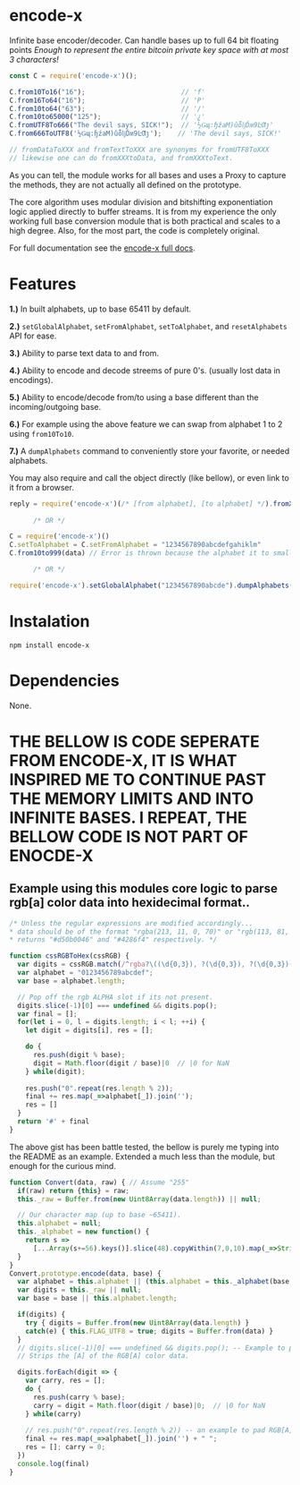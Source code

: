 # encode-x
Infinite base encoder/decoder. Can handle bases up to full 64 bit floating points _Enough to represent the entire bitcoin private key space with at most 3 characters!_

```javascript
const C = require('encode-x')();

C.from10To16("16");                        // 'f'
C.from16To64("16");                        // 'P'
C.from10to64("63");                        // '/'
C.from10to65000("125");                    // '¿'
C.fromUTF8To666("The devil says, SICK!");  // '½Ǥɰ:ɧźaM)ûȭǉĎʍ9ĿƢȷ'
C.from666ToUTF8('½Ǥɰ:ɧźaM)ûȭǉĎʍ9ĿƢȷ');    // 'The devil says, SICK!'

// fromDataToXXX and fromTextToXXX are synonyms for fromUTF8ToXXX
// likewise one can do fromXXXtoData, and fromXXXtoText.
```

As you can tell, the module works for all bases and uses a Proxy to capture the methods, they are not actually all defined on the prototype.

The core algorithm uses modular division and bitshifting exponentiation logic applied directly to buffer streams. It is from my experience
the only working full base conversion module that is both practical and scales to a high degree. Also, for the most part, the code is completely original.

For full documentation see the [encode-x full docs](https://ileathan.github.io/encode-x).

# Features

**1.)** In built alphabets, up to base 65411 by default.

**2.)** `setGlobalAlphabet`, `setFromAlphabet`, `setToAlphabet`, and `resetAlphabets` API for ease.

**3.)** Ability to parse text data to and from.

**4.)** Ability to encode and decode streems of pure 0's. (usually lost data in encodings).

**5.)** Ability to encode/decode from/to using a base different than the incoming/outgoing base.

**6.)** For example using the above feature we can swap from alphabet 1 to 2 using `from10To10`.

**7.)** A `dumpAlphabets` command to conveniently store your favorite, or needed alphabets.

You may also require and call the object directly (like bellow), or even link to it from a browser. 

```javascript
reply = require('encode-x')(/* [from alphabet], [to alphabet] */).fromXXXtoXXX(data) 
     
      /* OR */

C = require('encode-x')()
C.setToAlphabet = C.setFromAlphabet = "1234567890abcdefgahiklm"
C.from10to999(data) // Error is thrown because the alphabet it to small for base999.

      /* OR */

require('encode-x').setGlobalAlphabet("1234567890abcde").dumpAlphabets().from64To100(/*...*/);
```

# Instalation

```npm install encode-x```

# Dependencies

None.

<p>

# THE BELLOW IS CODE SEPERATE FROM ENCODE-X, IT IS WHAT INSPIRED ME TO CONTINUE PAST THE MEMORY LIMITS AND INTO INFINITE BASES. I REPEAT, THE BELLOW CODE IS __NOT PART OF ENOCDE-X__


## Example using this modules core logic to parse rgb[a] color data into hexidecimal format..

```javascript
/* Unless the regular expressions are modified accordingly...
* data should be of the format "rgba(213, 11, 0, 70)" or "rgb(113, 81, 70)"
* returns "#d50b0046" and "#4286f4" respectively. */

function cssRGBToHex(cssRGB) {
  var digits = cssRGB.match(/^rgba?\((\d{0,3}), ?(\d{0,3}), ?(\d{0,3})(?:, ?(\d{0,3})\))?\)?$/).slice(1);
  var alphabet = "0123456789abcdef";
  var base = alphabet.length;

  // Pop off the rgb ALPHA slot if its not present.
  digits.slice(-1)[0] === undefined && digits.pop();
  var final = [];
  for(let i = 0, l = digits.length; i < l; ++i) {
    let digit = digits[i], res = []; 

    do {
      res.push(digit % base);
      digit = Math.floor(digit / base)|0  // |0 for NaN
    } while(digit);
  
    res.push("0".repeat(res.length % 2));
    final += res.map(_=>alphabet[_]).join('');
    res = []
  }
  return '#' + final
} 
```

The above gist has been battle tested, the bellow is purely me typing into the README as an example.
Extended a much less than the module, but enough for the curious mind.

```javascript
function Convert(data, raw) { // Assume "255"
  if(raw) return {this} = raw;
  this._raw = Buffer.from(new Uint8Array(data.length)) || null;

  // Our character map (up to base ~65411).
  this.alphabet = null;
  this._alphabet = new function() { 
    return s => 
      [...Array(s+=56).keys()].slice(48).copyWithin(7,0,10).map(_=>String.fromCharCode(_))
  }
}
Convert.prototype.encode(data, base) {
  var alphabet = this.alphabet || (this.alphabet = this._alphabet(base||16));
  var digits = this._raw || null;
  var base = base || this.alphabet.length;

  if(digits) {
    try { digits = Buffer.from(new Uint8Array(data.length) }
    catch(e) { this.FLAG_UTF8 = true; digits = Buffer.from(data) }
  }
  // digits.slice(-1)[0] === undefined && digits.pop(); -- Example to pop off useless 'decoding' data (like base64 ='s).
  // Strips the [A] of the RGB[A] color data.  

  digits.forEach(digit => { 
    var carry, res = [];
    do {
      res.push(carry % base);
      carry = digit = Math.floor(digit / base)|0;  // |0 for NaN
    } while(carry)
  
    // res.push("0".repeat(res.length % 2)) -- an example to pad RGB[A] colors into proper hex format. (base 64 is similar)
    final += res.map(_=>alphabet[_]).join('') + " ";
    res = []; carry = 0;
  })
  console.log(final)
} 

```
